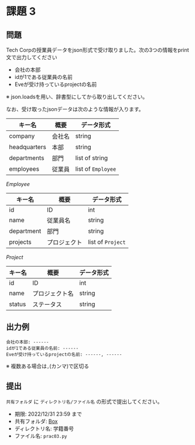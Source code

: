 # 課題 3

## 問題

Tech Corpの授業員データをjson形式で受け取りました。次の3つの情報をprint文で出力してください

- 会社の本部
- idが1である従業員の名前
- Eveが受け持っているprojectの名前

※ json.loadsを用い、辞書型にしてから取り出してください。

なお、受け取ったjsonデータは次のような情報が入ります。

| キー名 | 概要 | データ形式 |
| ---- | ---- | ---- |
| company | 会社名 | string |
| headquarters | 本部 | string |
| departments | 部門 | list of string |
| employees | 従業員 | list of ```Employee``` |


*Employee*

| キー名 | 概要 | データ形式 |
| ---- | ---- | ---- |
| id | ID | int |
| name | 従業員名 | string |
| department | 部門 | string |
| projects | プロジェクト | list of ```Project``` |


*Project*

| キー名 | 概要 | データ形式 |
| ---- | ---- | ---- |
| id | ID | int |
| name | プロジェクト名 | string |
| status | ステータス | string |

## 出力例

```
会社の本部: ------
idが1である従業員の名前: ------
Eveが受け持っているprojectの名前: ------, ------
```

※ 複数ある場合は```,```(カンマ)で区切る

## 提出

`共有フォルダ` に `ディレクトリ名/ファイル名` の形式で提出してください。

- 期限: 2022/12/31 23:59 まで
- 共有フォルダ: [Box]()
- ディレクトリ名: 学籍番号
- ファイル名: `prac03.py`

